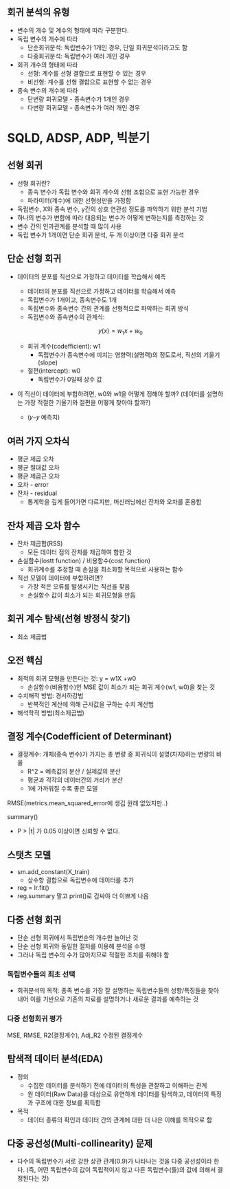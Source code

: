 ## 회귀 분석의 유형

- 변수의 개수 및 계수의 형태에 따라 구분한다.
- 독립 변수의 개수에 따라
    - 단순회귀분석: 독립변수가 1개인 경우, 단일 회귀분석이라고도 함
    - 다중회귀분석: 독립변수가 여러 개인 경우
- 회귀 개수의 형태에 따라
    - 선형: 계수를 선형 결합으로 표현할 수 있는 경우
    - 비선형: 계수를 선형 결합으로 표현할 수 없는 경우
- 종속 변수의 개수에 따라
    - 단변량 회귀모델 - 종속변수가 1개인 경우
    - 다변량 회귀모델 - 종속변수가 여러 개인 경우
    

# SQLD, ADSP, ADP, 빅분기

## 선형 회귀

- 선형 회귀란?
    - 종속 변수가 독립 변수와 회귀 계수의 선형 조합으로 표현 가능한 경우
    - 파라미터(계수)에 대한 선형성만을 가정함
- 독립변수, X와 종속 변수, y간의 상호 연관성 정도를 파악하기 위한 분석 기법
- 하나의 변수가 변함에 따라 대응되는 변수가 어떻게 변하는지를 측정하는 것
- 변수 간의 인과관계를 분석할 때 많이 사용
- 독립 변수가 1개이면 단순 회귀 분석, 두 개 이상이면 다중 회귀 분석

## 단순 선형 회귀

- 데이터의 분포를 직선으로 가정하고 데이터를 학습해서 예측
    - 데이터의 분포를 직선으로 가정하고 데이터를 학습해서 예측
    - 독립변수가 1개이고, 종속변수도 1개
    - 독립변수와 종속변수 간의 관계를 선형적으로 파악하는 회귀 방식
    - 독립변수와 종속변수의 관계식:
    
    $$
    y(x) = w_1x + w_0
    $$
    
    - 회귀 계수(codefficient): w1
        - 독립변수가 종속변수에 끼치는 영향력(설명력)의 정도로서, 직선의 기울기(slope)
    - 절편(intercept): w0
        - 독립변수가 0일때 상수 값
- 이 직선이 데이터에 부합하려면, w0와 w1을 어떻게 정해야 할까? (데이터를 설명하는 가장 적절한 기울기와 절편을 어떻게 찾아야 할까?)
    - (𝑦−𝑦 예측치)

## 여러 가지 오차식

- 평균 제곱 오차
- 평균 절대값 오차
- 평균 제곱근 오차
- 오차 - error
- 잔차 - residual
    - 통계학을 깊게 들어가면 다르지만, 머신러닝에선 잔차와 오차를 혼용함

## 잔차 제곱 오차 함수

- 잔차 제곱합(RSS)
    - 모든 데이터 점의 잔차를 제곱하여 합한 것
- 손실함수(lostt function) / 비용함수(cost function)
    - 회귀계수를 추정할 때 손실을 최소화할 목적으로 사용하는 함수
- 직선 모델이 데이터에 부합하려면?
    - 가장 적은 오류를 발생시키는 직선을 찾음
    - 손실함수 값이 최소가 되는 회귀모형을 만듬

## 회귀 계수 탐색(선형 방정식 찾기)

- 최소 제곱법

## 오전 핵심

- 최적의 회귀 모형을 만든다는 것: y = w1X +w0
    - 손실함수(비용함수)인 MSE 값이 최소가 되는 회귀 계수(w1, w0)을 찾는 것
- 수치해적 방법: 경서하강법
    - 반복적인 계산에 의해 근사값을 구하는 수치 계산법
- 해석학적 방법(최소제곱법)

## 결정 계수(Codefficient of Determinant)

- 결정계수: 개체(종속 변수)가 가지는 총 변량 중 회귀식이 설명(차지)하는 변량의 비율
    - R^2 = 예측값의 분산 / 실제값의 분산
    - 평균과 각각의 데이터간의 거리가 분산
    - 1에 가까워질 수록 좋은 모델
    

RMSE(metrics.mean_squared_error에 생김 원래 없었지만..)

summary()

- P > |t| 가 0.05 이상이면 신뢰할 수 없다.

## 스탯츠 모델

- sm.add_constant(X_train)
    - 상수항 결합으로 독립변수에 데이터를 추가
- reg = lr.fit()
- reg.summary 말고 print()로 감싸야 더 이쁘게 나옴

## 다중 선형 회귀

- 단순 선형 회귀에서 독립변순의 개수만 늘어난 것
- 단순 선형 회귀와 동일한 절차를 이용해 분석을 수행
- 그러나 독립 변수의 수가 많아지므로 적절한 조치를 취해야 함

### 독립변수들의 최초 선택

- 회귀분석의 목적: 종족 변수를 가장 잘 설명하는 독립변수들의 성향/특징들을 찾아내어 이를 기반으로 기존의 자료를 설명하거나 새로운 결과를 예측하는 것

### 다중 선형회귀 평가

MSE, RMSE, R2(결정계수), Adj_R2 수정된 결정계수

## 탐색적 데이터 분석(EDA)

- 정의
    - 수집한 데이터를 분석하기 전에 데이터의 특성을 관찰하고 이해하는 관계
    - 원 데이터(Raw Data)를 대상으로 유연하게 데이터를 탐색하고, 데이터의 특징과 구조에 대한 정보를 획득함
- 목적
    - 데이터 종류의 확인과 데이터 간의 관계에 대한 더 나은 이해를 목적으로 함

## 다중 공선성(Multi-collinearity) 문제

- 다수의 독립변수가 서로 강한 상관 관계(0.9)가 나타나는 것을 다중 공선성이라 한다.
(즉, 어떤 독립변수의 값이 독립적이지 않고 다른 독립변수(들)의 값에 의해서 결정된다는 것)